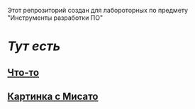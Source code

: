Этот репрозиторий создан для лабороторных по предмету "Инструменты разработки ПО"
# *Тут есть*
## [Что-то](https://github.com/sskrolkina/Devtools/blob/main/something.c)
## [Картинка с Мисато](https://github.com/sskrolkina/Devtools/blob/main/WhatsApp%20Image%202022-04-30%20at%2018.05.48.jpg)
